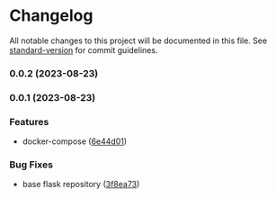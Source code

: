 # Changelog

All notable changes to this project will be documented in this file. See [standard-version](https://github.com/conventional-changelog/standard-version) for commit guidelines.

### 0.0.2 (2023-08-23)

### 0.0.1 (2023-08-23)


### Features

* docker-compose ([6e44d01](https://github.com/hawks-atlanta/frontend-python/commit/6e44d01abede6ace6b488c6131bc96bd3b884c6d))


### Bug Fixes

* base flask repository ([3f8ea73](https://github.com/hawks-atlanta/frontend-python/commit/3f8ea739fc267bc3bf6dc15c4cf540c511fe9419))
